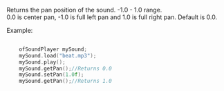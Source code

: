 Returns the pan position of the sound. -1.0 - 1.0 range.  
0.0 is center pan, -1.0 is full left pan and 1.0 is full right pan. Default is 0.0.

Example:

```cpp
    
    ofSoundPlayer mySound;    
    mySound.load("beat.mp3");    
    mySound.play();    
    mySound.getPan();//Returns 0.0     
    mySound.setPan(1.0f);     
    mySound.getPan();//Returns 1.0
```